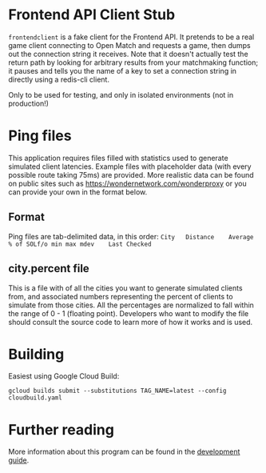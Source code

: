 # Frontend API Client Stub
`frontendclient` is a fake client for the Frontend API. It pretends to be a real game client connecting to Open Match and requests a game, then dumps out the connection string it receives. Note that it doesn't actually test the return path by looking for arbitrary results from your matchmaking function; it pauses and tells you the name of a key to set a connection string in directly using a redis-cli client.

Only to be used for testing, and only in isolated environments (not in production!)

# Ping files
This application requires files filled with statistics used to generate simulated client latencies.  Example files with placeholder data (with every possible route taking 75ms) are provided.  More realistic data can be found on public sites such as https://wondernetwork.com/wonderproxy or you can provide your own in the format below.

## Format
Ping files are tab-delimited data, in this order:
`City	Distance	Average	% of SOLf/o	min	max	mdev	Last Checked`

## city.percent file
This is a file with of all the cities you want to generate simulated clients from, and associated numbers representing the percent of clients to simulate from those cities. All the percentages are normalized to fall within the range of 0 - 1 (floating point). Developers who want to modify the file should consult the source code to learn more of how it works and is used. 

# Building
Easiest using Google Cloud Build:
```
gcloud builds submit --substitutions TAG_NAME=latest --config cloudbuild.yaml
```

# Further reading
More information about this program can be found in the [development guide](../docs/development.md).
